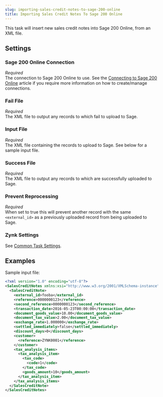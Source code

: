 ```yaml
---
slug: importing-sales-credit-notes-to-sage-200-online
title: Importing Sales Credit Notes To Sage 200 Online
---
```

This task will insert new sales credit notes into Sage 200 Online, from an XML file.

## Settings
### Sage 200 Online Connection
_Required_  
The connection to Sage 200 Online to use. See the [Connecting to Sage 200 Online](connecting-to-sage-200-online) article if you require more information on how to create/manage connections.

### Fail File
_Required_  
 The XML file to output any records to which fail to upload to Sage.

### Input File
_Required_  
The XML file containing the records to upload to Sage. See below for a sample input file.

### Success File
_Required_  
The XML file to output any records to which are successfully uploaded to Sage.

### Prevent Reprocessing
_Required_  
When set to true this will prevent another record with the same `<external_id>` as a previously uploaded record from being uploaded to Sage.

### Zynk Settings
See [Common Task Settings](common-task-settings).

## Examples
Sample input file:
```xml
<?xml version="1.0" encoding="utf-8"?>
<SalesCreditNotes xmlns:xsi="http://www.w3.org/2001/XMLSchema-instance" xmlns:xsd="http://www.w3.org/2001/XMLSchema">
  <SalesCreditNote>
    <external_id>fooba</external_id>
    <reference>0000000123</reference>
    <second_reference>0000000123</second_reference>
    <transaction_date>2016-05-23T00:00:00</transaction_date>
    <document_goods_value>10.00</document_goods_value>
    <document_tax_value>2.00</document_tax_value>
    <exchange_rate>1.000000</exchange_rate>
    <settled_immediately>false</settled_immediately>
    <discount_days>0</discount_days>
    <customer>
      <reference>ZYNK0001</reference>
    </customer>
    <tax_analysis_items>
      <tax_analysis_item>
        <tax_code>
          <code>1</code>
        </tax_code>
        <goods_amount>10</goods_amount>
      </tax_analysis_item>
    </tax_analysis_items>
  </SalesCreditNote>
</SalesCreditNotes>
```